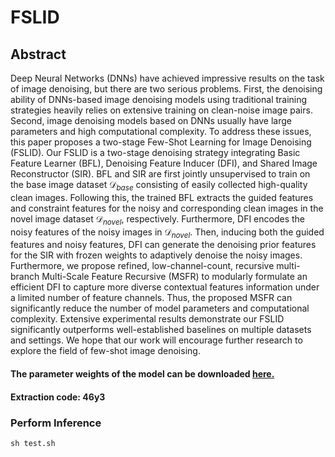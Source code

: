 # FSLID

## Abstract
Deep Neural Networks (DNNs) have achieved impressive results on the task of image denoising, but there are two serious problems. First, the denoising ability of DNNs-based image denoising models using traditional training strategies heavily relies on extensive training on clean-noise image pairs. Second, image denoising models based on DNNs usually have large parameters and high computational complexity. To address these issues, this paper proposes a two-stage Few-Shot Learning for Image Denoising (FSLID). Our FSLID is a two-stage denoising strategy integrating Basic Feature Learner (BFL), Denoising Feature Inducer (DFI), and Shared Image Reconstructor (SIR). BFL and SIR are first jointly unsupervised to train on the base image dataset $\mathcal{D}_{base}$ consisting of easily collected high-quality clean images. Following this, the trained BFL extracts the guided features and constraint features for the noisy and corresponding clean images in the novel image dataset $\mathcal{D}_{novel}$, respectively. Furthermore, DFI encodes the noisy features of the noisy images in $\mathcal{D}_{novel}$. Then, inducing both the guided features and noisy features, DFI can generate the denoising prior features for the SIR with frozen weights to adaptively denoise the noisy images. Furthermore, we propose refined, low-channel-count, recursive multi-branch Multi-Scale Feature Recursive (MSFR) to modularly formulate an efficient DFI to capture more diverse contextual features information under a limited number of feature channels. Thus, the proposed MSFR can significantly reduce the number of model parameters and computational complexity. Extensive experimental results demonstrate our FSLID significantly outperforms well-established baselines on multiple datasets and settings. We hope that our work will encourage further research to explore the field of few-shot image denoising.

#### The parameter weights of the model can be downloaded [here.](https://pan.baidu.com/s/1yeTj2GHvFus6G6KA_WgXOQ)
#### Extraction code: 46y3
### Perform Inference
```
sh test.sh
```

